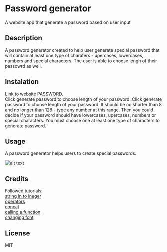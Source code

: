 # Password generator
A website app that generate a password based on user input

## Description
A password generator created to help user generate special password that will contain at least one type of charaters - upercases, lowercases, numbers and special characters. The user is able to choose lengh of their passowrd as well.

## Instalation
Link to website [PASSWORD](https://pauli090.github.io/password-generator/).
<br>
Click generate password to choose length of your password. Click generate password to choose length of your password. It should be no shorter than 8 and no longer than 128 - type any number at this range. Then you could decide if your password should have lowercases, upercases, numbers or special characters. You must choose one at least one type of characters to generate password.

## Usage
A password generator helps users to create special passwords. 

![alt text](../password-generator/Image/password.png)

## Credits
Followed tutorials:
<br>
[string in to ineger](https://www.tutorialspoint.com/how-to-convert-a-string-into-integer-in-javascript)
<br>
[operators](https://www.w3schools.com/jsref/jsref_operators.asp)
<br>
[concat](https://developer.mozilla.org/en-US/docs/Web/JavaScript/Reference/Global_Objects/Array/concat)
<br>
[calling a function](https://www.youtube.com/watch?v=QpHiwoj-vK8)
<br>
[changing font](https://www.youtube.com/watch?v=JkeyKeK3V24)

## License
MIT
